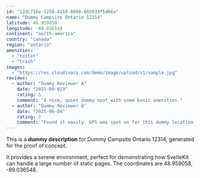 ```yaml
---
id: "12dc71be-1258-4110-8068-602033f5d66a"
name: "Dummy Campsite Ontario 12314"
latitude: 48.959058
longitude: -89.036548
continent: "north-america"
country: "canada"
region: "ontario"
amenities:
  - "toilet"
  - "trash"
images:
  - "https://res.cloudinary.com/demo/image/upload/v1/sample.jpg"
reviews:
  - author: "Dummy Reviewer A"
    date: "2025-09-023"
    rating: 5
    comment: "A nice, quiet dummy spot with some basic amenities."
  - author: "Dummy Reviewer B"
    date: "2025-06-04"
    rating: 2
    comment: "Found it easily. GPS was spot on for this dummy location."
---
```


This is a **dummy description** for Dummy Campsite Ontario 12314, generated for the proof of concept.

It provides a serene environment, perfect for demonstrating how SvelteKit can handle a large number of static pages. The coordinates are 48.959058, -89.036548.
